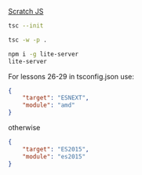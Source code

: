 [Scratch JS](https://chrome.google.com/webstore/detail/scratch-js/alploljligeomonipppgaahpkenfnfkn)

```bash
tsc --init
```

```bash 
tsc -w -p .
```

```bash 
npm i -g lite-server
lite-server
```

For lessons 26-29 in tsconfig.json use:
```json
{
    "target": "ESNEXT",
    "module": "amd"
}
```

otherwise

```json
{
    "target": "ES2015",
    "module": "es2015"
}
```